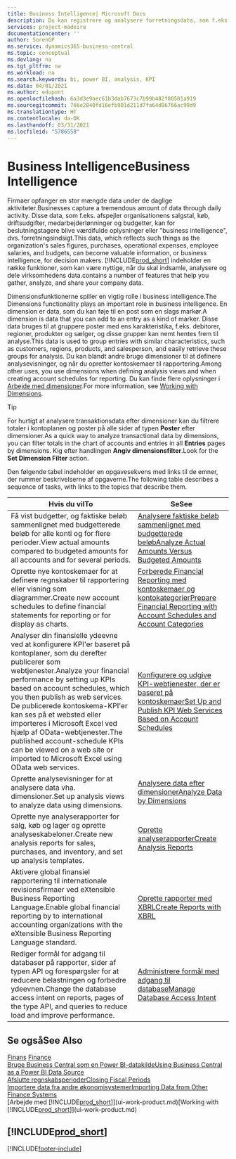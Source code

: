 ```yaml
---
title: Business Intelligence| Microsoft Docs
description: Du kan registrere og analysere forretningsdata, som f.eks. salgstal, køb, driftsudgifter, medarbejderlønninger og budgetter, som kan være værdifulde oplysninger for business intelligence eller beslutningstagere.
services: project-madeira
documentationcenter: ''
author: SorenGP
ms.service: dynamics365-business-central
ms.topic: conceptual
ms.devlang: na
ms.tgt_pltfrm: na
ms.workload: na
ms.search.keywords: bi, power BI, analysis, KPI
ms.date: 04/01/2021
ms.author: edupont
ms.openlocfilehash: 6a3d3e9aec61b3dab7673c7b99b482f80501a919
ms.sourcegitcommit: 766e2840fd16efb901d211d7fa64d96766ac99d9
ms.translationtype: HT
ms.contentlocale: da-DK
ms.lasthandoff: 03/31/2021
ms.locfileid: "5786558"
---
```

# <a name="business-intelligence"></a><span data-ttu-id="f618a-103">Business Intelligence</span><span class="sxs-lookup"><span data-stu-id="f618a-103">Business Intelligence</span></span>
<span data-ttu-id="f618a-104">Firmaer opfanger en stor mængde data under de daglige aktiviteter.</span><span class="sxs-lookup"><span data-stu-id="f618a-104">Businesses capture a tremendous amount of data through daily activity.</span></span> <span data-ttu-id="f618a-105">Disse data, som f.eks. afspejler organisationens salgstal, køb, driftsudgifter, medarbejderlønninger og budgetter, kan for beslutningstagere blive værdifulde oplysninger eller "business intelligence", dvs. forretningsindsigt.</span><span class="sxs-lookup"><span data-stu-id="f618a-105">This data, which reflects such things as the organization's sales figures, purchases, operational expenses, employee salaries, and budgets, can become valuable information, or business intelligence, for decision makers.</span></span> [!INCLUDE[prod_short](includes/prod_short.md)] <span data-ttu-id="f618a-106">indeholder en række funktioner, som kan være nyttige, når du skal indsamle, analysere og dele virksomhedens data.</span><span class="sxs-lookup"><span data-stu-id="f618a-106">contains a number of features that help you gather, analyze, and share your company data.</span></span>

<span data-ttu-id="f618a-107">Dimensionsfunktionerne spiller en vigtig rolle i business intelligence.</span><span class="sxs-lookup"><span data-stu-id="f618a-107">The Dimensions functionality plays an important role in business intelligence.</span></span> <span data-ttu-id="f618a-108">En dimension er data, som du kan føje til en post som en slags markør.</span><span class="sxs-lookup"><span data-stu-id="f618a-108">A dimension is data that you can add to an entry as a kind of marker.</span></span> <span data-ttu-id="f618a-109">Disse data bruges til at gruppere poster med ens karakteristika, f.eks. debitorer, regioner, produkter og sælger, og disse grupper kan nemt hentes frem til analyse.</span><span class="sxs-lookup"><span data-stu-id="f618a-109">This data is used to group entries with similar characteristics, such as customers, regions, products, and salesperson, and easily retrieve these groups for analysis.</span></span> <span data-ttu-id="f618a-110">Du kan blandt andre bruge dimensioner til at definere analysevisninger, og når du opretter kontoskemaer til rapportering.</span><span class="sxs-lookup"><span data-stu-id="f618a-110">Among other uses, you use dimensions  when defining analysis views and when creating account schedules for reporting.</span></span> <span data-ttu-id="f618a-111">Du kan finde flere oplysninger i [Arbejde med dimensioner](finance-dimensions.md).</span><span class="sxs-lookup"><span data-stu-id="f618a-111">For more information, see [Working with Dimensions](finance-dimensions.md).</span></span>

> [!TIP]
> <span data-ttu-id="f618a-112">For hurtigt at analysere transaktionsdata efter dimensioner kan du filtrere totaler i kontoplanen og poster på alle sider af typen **Poster** efter dimensioner.</span><span class="sxs-lookup"><span data-stu-id="f618a-112">As a quick way to analyze transactional data by dimensions, you can filter totals in the chart of accounts and entries in all **Entries** pages by dimensions.</span></span> <span data-ttu-id="f618a-113">Kig efter handlingen **Angiv dimensionsfilter**.</span><span class="sxs-lookup"><span data-stu-id="f618a-113">Look for the **Set Dimension Filter** action.</span></span>  

<span data-ttu-id="f618a-114">Den følgende tabel indeholder en opgavesekvens med links til de emner, der rummer beskrivelserne af opgaverne.</span><span class="sxs-lookup"><span data-stu-id="f618a-114">The following table describes a sequence of tasks, with links to the topics that describe them.</span></span>  

| <span data-ttu-id="f618a-115">Hvis du vil</span><span class="sxs-lookup"><span data-stu-id="f618a-115">To</span></span> | <span data-ttu-id="f618a-116">Se</span><span class="sxs-lookup"><span data-stu-id="f618a-116">See</span></span> |
| --- | --- |
|<span data-ttu-id="f618a-117">Få vist budgetter, og faktiske beløb sammenlignet med budgetterede beløb for alle konti og for flere perioder.</span><span class="sxs-lookup"><span data-stu-id="f618a-117">View actual amounts compared to budgeted amounts for all accounts and for several periods.</span></span>|[<span data-ttu-id="f618a-118">Analysere faktiske beløb sammenlignet med budgetterede beløb</span><span class="sxs-lookup"><span data-stu-id="f618a-118">Analyze Actual Amounts Versus Budgeted Amounts</span></span>](bi-how-analyze-actual-versus-budget.md)|
|<span data-ttu-id="f618a-119">Oprette nye kontoskemaer for at definere regnskaber til rapportering eller visning som diagrammer.</span><span class="sxs-lookup"><span data-stu-id="f618a-119">Create new account schedules to define financial statements for reporting or for display as charts.</span></span>|[<span data-ttu-id="f618a-120">Forberede Financial Reporting med kontoskemaer og kontokategorier</span><span class="sxs-lookup"><span data-stu-id="f618a-120">Prepare Financial Reporting with Account Schedules and Account Categories</span></span>](bi-how-work-account-schedule.md)|
|<span data-ttu-id="f618a-121">Analyser din finansielle ydeevne ved at konfigurere KPI'er baseret på kontoplaner, som du derefter publicerer som webtjenester.</span><span class="sxs-lookup"><span data-stu-id="f618a-121">Analyze your financial performance by setting up KPIs based on account schedules, which you then publish as web services.</span></span> <span data-ttu-id="f618a-122">De publicerede kontoskema-KPI'er kan ses på et websted eller importeres i Microsoft Excel ved hjælp af OData-webtjenester.</span><span class="sxs-lookup"><span data-stu-id="f618a-122">The published account-schedule KPIs can be viewed on a web site or imported to Microsoft Excel using OData web services.</span></span>|[<span data-ttu-id="f618a-123">Konfigurere og udgive KPI-webtjenester, der er baseret på kontoskemaer</span><span class="sxs-lookup"><span data-stu-id="f618a-123">Set Up and Publish KPI Web Services Based on Account Schedules</span></span>](bi-how-to-set-up-and-publish-kpi-web-services-based-on-account-schedules.md)|
|<span data-ttu-id="f618a-124">Oprette analysevisninger for at analysere data vha. dimensioner.</span><span class="sxs-lookup"><span data-stu-id="f618a-124">Set up analysis views to analyze data using dimensions.</span></span>|[<span data-ttu-id="f618a-125">Analysere data efter dimensioner</span><span class="sxs-lookup"><span data-stu-id="f618a-125">Analyze Data by Dimensions</span></span>](bi-how-analyze-data-dimension.md)|
|<span data-ttu-id="f618a-126">Oprette nye analyserapporter for salg, køb og lager og oprette analyseskabeloner.</span><span class="sxs-lookup"><span data-stu-id="f618a-126">Create new analysis reports for sales, purchases, and inventory, and set up analysis templates.</span></span>|[<span data-ttu-id="f618a-127">Oprette analyserapporter</span><span class="sxs-lookup"><span data-stu-id="f618a-127">Create Analysis Reports</span></span>](bi-how-create-analysis-views-reports.md)|
|<span data-ttu-id="f618a-128">Aktivere global finansiel rapportering til internationale revisionsfirmaer ved eXtensible Business Reporting Language.</span><span class="sxs-lookup"><span data-stu-id="f618a-128">Enable global financial reporting by to international accounting organizations with the eXtensible Business Reporting Language standard.</span></span>|[<span data-ttu-id="f618a-129">Oprette rapporter med XBRL</span><span class="sxs-lookup"><span data-stu-id="f618a-129">Create Reports with XBRL</span></span>](bi-create-reports-with-xbrl.md)|
|<span data-ttu-id="f618a-130">Rediger formål for adgang til databaser på rapporter, sider af typen API og forespørgsler for at reducere belastningen og forbedre ydeevnen.</span><span class="sxs-lookup"><span data-stu-id="f618a-130">Change the database access intent on reports, pages of the type API, and queries to reduce load and improve performance.</span></span>|[<span data-ttu-id="f618a-131">Administrere formål med adgang til database</span><span class="sxs-lookup"><span data-stu-id="f618a-131">Manage Database Access Intent</span></span>](admin-data-access-intent.md)|

## <a name="see-also"></a><span data-ttu-id="f618a-132">Se også</span><span class="sxs-lookup"><span data-stu-id="f618a-132">See Also</span></span>
<span data-ttu-id="f618a-133">[Finans](finance.md)  </span><span class="sxs-lookup"><span data-stu-id="f618a-133">[Finance](finance.md)  </span></span>  
[<span data-ttu-id="f618a-134">Bruge Business Central som en Power BI-datakilde</span><span class="sxs-lookup"><span data-stu-id="f618a-134">Using Business Central as a Power BI Data Source</span></span>](across-how-use-financials-data-source-powerbi.md)  
[<span data-ttu-id="f618a-135">Afslutte regnskabsperioder</span><span class="sxs-lookup"><span data-stu-id="f618a-135">Closing Fiscal Periods</span></span>](year-close-years-periods.md)  
[<span data-ttu-id="f618a-136">Importere data fra andre økonomisystemer</span><span class="sxs-lookup"><span data-stu-id="f618a-136">Importing Data from Other Finance Systems</span></span>](across-import-data-configuration-packages.md)  
<span data-ttu-id="f618a-137">[Arbejde med [!INCLUDE[prod_short](includes/prod_short.md)]](ui-work-product.md)</span><span class="sxs-lookup"><span data-stu-id="f618a-137">[Working with [!INCLUDE[prod_short](includes/prod_short.md)]](ui-work-product.md)</span></span>

## [!INCLUDE[prod_short](includes/free_trial_md.md)]  


[!INCLUDE[footer-include](includes/footer-banner.md)]